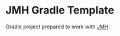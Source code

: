 # JMH Gradle Template

Gradle project prepared to work with [JMH](http://openjdk.java.net/projects/code-tools/jmh/). 

